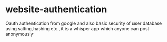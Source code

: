 # website-authentication

Oauth authentication from google and also basic security of user database using salting,hashing etc.,
it is a whisper app which anyone can post anonymously
